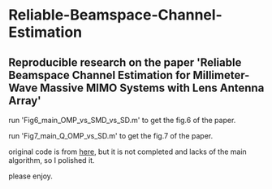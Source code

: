 # Reliable-Beamspace-Channel-Estimation
## Reproducible research on the paper 'Reliable Beamspace Channel Estimation for Millimeter-Wave Massive MIMO Systems with Lens Antenna Array'

run 'Fig6_main_OMP_vs_SMD_vs_SD.m' to get the fig.6 of the paper.


run 'Fig7_main_Q_OMP_vs_SD.m' to get the fig.7 of the paper.


original code is from [here](http://oa.ee.tsinghua.edu.cn/dailinglong/publications/code/Reliable%20beamspace%20channel%20estimation%20for%20millimeter-wave%20massive%20MIMO%20systems%20with%20lens%20antenna%20array.zip), but it is not completed and lacks of the main algorithm, so I polished it.


please enjoy. 
